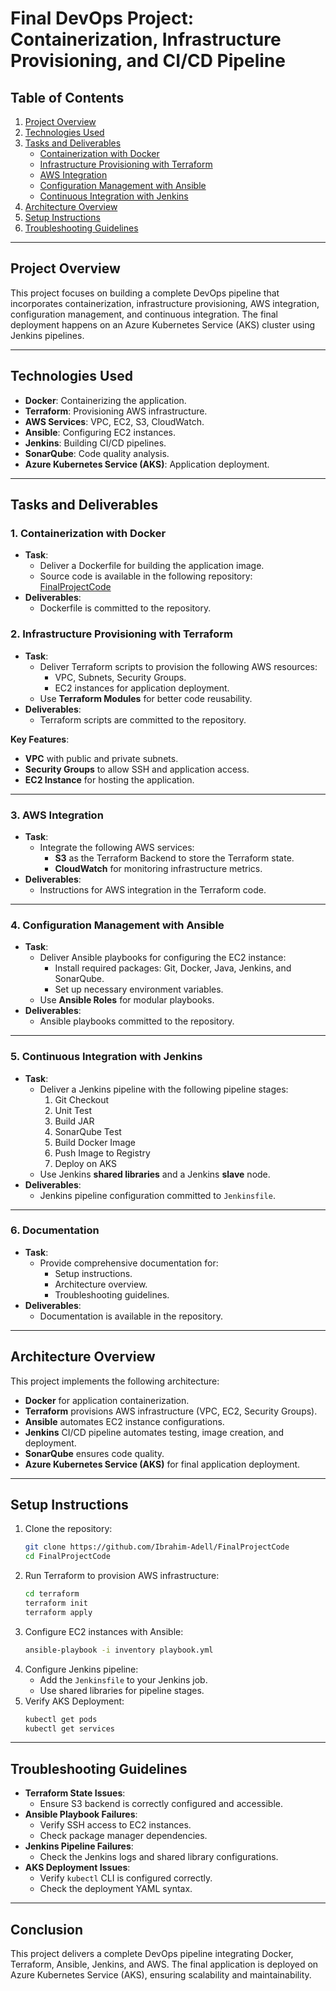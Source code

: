 # Final DevOps Project: Containerization, Infrastructure Provisioning, and CI/CD Pipeline

## Table of Contents
1. [Project Overview](#project-overview)
2. [Technologies Used](#technologies-used)
3. [Tasks and Deliverables](#tasks-and-deliverables)
    - [Containerization with Docker](#1-containerization-with-docker)
    - [Infrastructure Provisioning with Terraform](#2-infrastructure-provisioning-with-terraform)
    - [AWS Integration](#3-aws-integration)
    - [Configuration Management with Ansible](#4-configuration-management-with-ansible)
    - [Continuous Integration with Jenkins](#5-continuous-integration-with-jenkins)
4. [Architecture Overview](#architecture-overview)
5. [Setup Instructions](#setup-instructions)
6. [Troubleshooting Guidelines](#troubleshooting-guidelines)

---

## Project Overview
This project focuses on building a complete DevOps pipeline that incorporates containerization, infrastructure provisioning, AWS integration, configuration management, and continuous integration. The final deployment happens on an Azure Kubernetes Service (AKS) cluster using Jenkins pipelines.

---

## Technologies Used
- **Docker**: Containerizing the application.
- **Terraform**: Provisioning AWS infrastructure.
- **AWS Services**: VPC, EC2, S3, CloudWatch.
- **Ansible**: Configuring EC2 instances.
- **Jenkins**: Building CI/CD pipelines.
- **SonarQube**: Code quality analysis.
- **Azure Kubernetes Service (AKS)**: Application deployment.

---

## Tasks and Deliverables

### 1. Containerization with Docker
- **Task**:
    - Deliver a Dockerfile for building the application image.
    - Source code is available in the following repository: [FinalProjectCode](https://github.com/Ibrahim-Adell/FinalProjectCode)
- **Deliverables**:
    - Dockerfile is committed to the repository.

### 2. Infrastructure Provisioning with Terraform
- **Task**:
    - Deliver Terraform scripts to provision the following AWS resources:
        - VPC, Subnets, Security Groups.
        - EC2 instances for application deployment.
    - Use **Terraform Modules** for better code reusability.
- **Deliverables**:
    - Terraform scripts are committed to the repository.

**Key Features**:
- **VPC** with public and private subnets.
- **Security Groups** to allow SSH and application access.
- **EC2 Instance** for hosting the application.

---

### 3. AWS Integration
- **Task**:
    - Integrate the following AWS services:
        - **S3** as the Terraform Backend to store the Terraform state.
        - **CloudWatch** for monitoring infrastructure metrics.
- **Deliverables**:
    - Instructions for AWS integration in the Terraform code.

---

### 4. Configuration Management with Ansible
- **Task**:
    - Deliver Ansible playbooks for configuring the EC2 instance:
        - Install required packages: Git, Docker, Java, Jenkins, and SonarQube.
        - Set up necessary environment variables.
    - Use **Ansible Roles** for modular playbooks.
- **Deliverables**:
    - Ansible playbooks committed to the repository.

---

### 5. Continuous Integration with Jenkins
- **Task**:
    - Deliver a Jenkins pipeline with the following pipeline stages:
        1. Git Checkout
        2. Unit Test
        3. Build JAR
        4. SonarQube Test
        5. Build Docker Image
        6. Push Image to Registry
        7. Deploy on AKS
    - Use Jenkins **shared libraries** and a Jenkins **slave** node.
- **Deliverables**:
    - Jenkins pipeline configuration committed to `Jenkinsfile`.

---

### 6. Documentation
- **Task**:
    - Provide comprehensive documentation for:
        - Setup instructions.
        - Architecture overview.
        - Troubleshooting guidelines.
- **Deliverables**:
    - Documentation is available in the repository.

---

## Architecture Overview
This project implements the following architecture:
- **Docker** for application containerization.
- **Terraform** provisions AWS infrastructure (VPC, EC2, Security Groups).
- **Ansible** automates EC2 instance configurations.
- **Jenkins** CI/CD pipeline automates testing, image creation, and deployment.
- **SonarQube** ensures code quality.
- **Azure Kubernetes Service (AKS)** for final application deployment.

---

## Setup Instructions
1. Clone the repository:
   ```bash
   git clone https://github.com/Ibrahim-Adell/FinalProjectCode
   cd FinalProjectCode
   ```
2. Run Terraform to provision AWS infrastructure:
   ```bash
   cd terraform
   terraform init
   terraform apply
   ```
3. Configure EC2 instances with Ansible:
   ```bash
   ansible-playbook -i inventory playbook.yml
   ```
4. Configure Jenkins pipeline:
   - Add the `Jenkinsfile` to your Jenkins job.
   - Use shared libraries for pipeline stages.
5. Verify AKS Deployment:
   ```bash
   kubectl get pods
   kubectl get services
   ```

---

## Troubleshooting Guidelines
- **Terraform State Issues**:
  - Ensure S3 backend is correctly configured and accessible.
- **Ansible Playbook Failures**:
  - Verify SSH access to EC2 instances.
  - Check package manager dependencies.
- **Jenkins Pipeline Failures**:
  - Check the Jenkins logs and shared library configurations.
- **AKS Deployment Issues**:
  - Verify `kubectl` CLI is configured correctly.
  - Check the deployment YAML syntax.

---

## Conclusion
This project delivers a complete DevOps pipeline integrating Docker, Terraform, Ansible, Jenkins, and AWS. The final application is deployed on Azure Kubernetes Service (AKS), ensuring scalability and maintainability.
